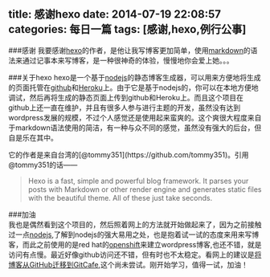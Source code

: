 title: 感谢hexo
date: 2014-07-19 22:08:57
categories: 每日一篇
tags: [感谢,hexo,例行公事]
---

###感谢
我要感谢[hexo](http://hexo.io/)的作者，是他让我写博客更加简单，使用[markdown](http://wowubuntu.com/markdown/)的语法来通过记事本来写博客，是一种很神奇的体验，慢慢地你会爱上她。。。

###关于hexo
hexo是一个基于[nodejs](http://nodejs.org/)的静态博客生成器，可以用来方便地将生成的页面托管在[github](https://github.com/)和[Heroku](https://www.heroku.com/)上。由于它是基于nodejs的，你可以在本地方便地调试，然后再将生成的静态页面上传到github和Heroku上。而且这个项目在github上还一直在维护，并且有很多人参与进行主题的开发，虽然没有达到wordpress发展的规模，不过个人感觉还是使用起来蛮爽的。这个爽很大程度来自于markdown语法使用的简洁，有一种与众不同的感觉，虽然没有强大的后台，但自是乐在其中。  
<!-- more-->它的作者是来自台湾的[@tommy351](https://github.com/tommy351)。引用@tommy351的话——
>Hexo is a fast, simple and powerful blog framework. It parses your posts with Markdown or other render engine and generates static files with the beautiful theme. All of these just take seconds.  

###加油  
我也是偶然看到这个项目的，然后照着网上的方法就开始做起来了，因为之前接触过一点[nodejs](http://nodejs.org/),了解到nodejs的强大易用之处，也是抱着试一试的态度来用来写博客，而此之前使用的是red hat的[openshift](https://www.openshift.com/)来建立wordpress博客,也还不错，就是访问有点慢。最近好像github访问还不错，但有时也不太稳定。看网上的建议是[将博客从GitHub迁移到GitCafe](http://blog.devtang.com/blog/2014/06/02/use-gitcafe-to-host-blog/),这个尚未尝试。刚开始学习，值得一试，加油！